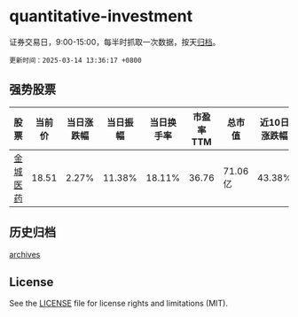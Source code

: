 # quantitative-investment

证券交易日，9:00-15:00，每半时抓取一次数据，按天[归档](archives)。

`更新时间：2025-03-14 13:36:17 +0800`

## 强势股票

|股票|当前价|当日涨跌幅|当日振幅|当日换手率|市盈率TTM|总市值|近10日涨跌幅|
|----|----|----|----|----|----|----|----|
|[金城医药](https://xueqiu.com/S/SZ300233)|18.51|2.27%|11.38%|18.11%|36.76|71.06亿|43.38%|

## 历史归档

[archives](archives)

## License

See the [LICENSE](LICENSE) file for license rights and limitations (MIT).